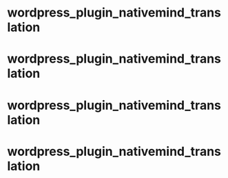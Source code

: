 # wordpress_plugin_nativemind_translation
# wordpress_plugin_nativemind_translation
# wordpress_plugin_nativemind_translation
# wordpress_plugin_nativemind_translation
